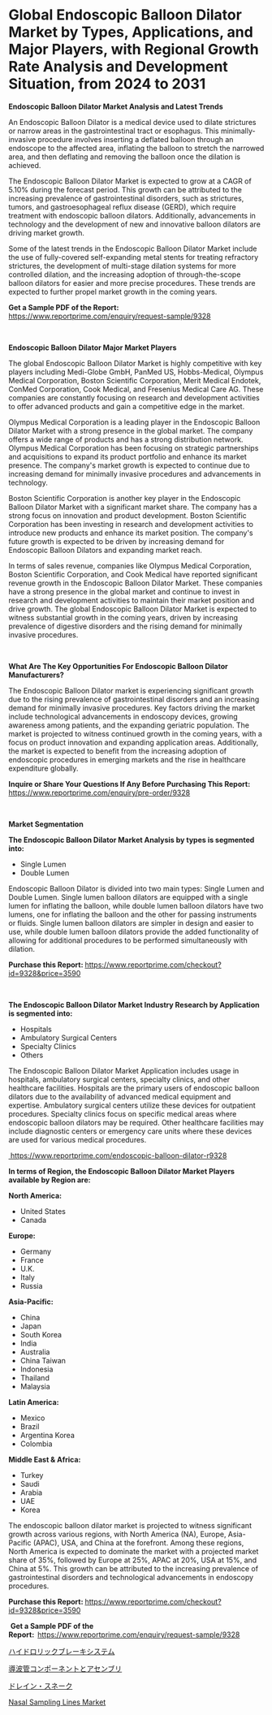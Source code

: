 <p><h1>Global Endoscopic Balloon Dilator Market by Types, Applications, and Major Players, with Regional Growth Rate Analysis and Development Situation, from 2024 to 2031</h1></p><p><strong>Endoscopic Balloon Dilator Market Analysis and Latest Trends</strong></p>
<p><p>An Endoscopic Balloon Dilator is a medical device used to dilate strictures or narrow areas in the gastrointestinal tract or esophagus. This minimally-invasive procedure involves inserting a deflated balloon through an endoscope to the affected area, inflating the balloon to stretch the narrowed area, and then deflating and removing the balloon once the dilation is achieved.</p><p>The Endoscopic Balloon Dilator Market is expected to grow at a CAGR of 5.10% during the forecast period. This growth can be attributed to the increasing prevalence of gastrointestinal disorders, such as strictures, tumors, and gastroesophageal reflux disease (GERD), which require treatment with endoscopic balloon dilators. Additionally, advancements in technology and the development of new and innovative balloon dilators are driving market growth.</p><p>Some of the latest trends in the Endoscopic Balloon Dilator Market include the use of fully-covered self-expanding metal stents for treating refractory strictures, the development of multi-stage dilation systems for more controlled dilation, and the increasing adoption of through-the-scope balloon dilators for easier and more precise procedures. These trends are expected to further propel market growth in the coming years.</p></p>
<p><strong>Get a Sample PDF of the Report:&nbsp;</strong> <a href="https://www.reportprime.com/enquiry/request-sample/9328">https://www.reportprime.com/enquiry/request-sample/9328</a></p>
<p>&nbsp;</p>
<p><strong>Endoscopic Balloon Dilator Major Market Players</strong></p>
<p><p>The global Endoscopic Balloon Dilator Market is highly competitive with key players including Medi-Globe GmbH, PanMed US, Hobbs-Medical, Olympus Medical Corporation, Boston Scientific Corporation, Merit Medical Endotek, ConMed Corporation, Cook Medical, and Fresenius Medical Care AG. These companies are constantly focusing on research and development activities to offer advanced products and gain a competitive edge in the market.</p><p>Olympus Medical Corporation is a leading player in the Endoscopic Balloon Dilator Market with a strong presence in the global market. The company offers a wide range of products and has a strong distribution network. Olympus Medical Corporation has been focusing on strategic partnerships and acquisitions to expand its product portfolio and enhance its market presence. The company's market growth is expected to continue due to increasing demand for minimally invasive procedures and advancements in technology.</p><p>Boston Scientific Corporation is another key player in the Endoscopic Balloon Dilator Market with a significant market share. The company has a strong focus on innovation and product development. Boston Scientific Corporation has been investing in research and development activities to introduce new products and enhance its market position. The company's future growth is expected to be driven by increasing demand for Endoscopic Balloon Dilators and expanding market reach.</p><p>In terms of sales revenue, companies like Olympus Medical Corporation, Boston Scientific Corporation, and Cook Medical have reported significant revenue growth in the Endoscopic Balloon Dilator Market. These companies have a strong presence in the global market and continue to invest in research and development activities to maintain their market position and drive growth. The global Endoscopic Balloon Dilator Market is expected to witness substantial growth in the coming years, driven by increasing prevalence of digestive disorders and the rising demand for minimally invasive procedures.</p></p>
<p>&nbsp;</p>
<p><strong>What Are The Key Opportunities For Endoscopic Balloon Dilator Manufacturers?</strong></p>
<p><p>The Endoscopic Balloon Dilator market is experiencing significant growth due to the rising prevalence of gastrointestinal disorders and an increasing demand for minimally invasive procedures. Key factors driving the market include technological advancements in endoscopy devices, growing awareness among patients, and the expanding geriatric population. The market is projected to witness continued growth in the coming years, with a focus on product innovation and expanding application areas. Additionally, the market is expected to benefit from the increasing adoption of endoscopic procedures in emerging markets and the rise in healthcare expenditure globally.</p></p>
<p><strong>Inquire or Share Your Questions If Any Before Purchasing This Report:</strong> <a href="https://www.reportprime.com/enquiry/pre-order/9328">https://www.reportprime.com/enquiry/pre-order/9328</a></p>
<p>&nbsp;</p>
<p><strong>Market Segmentation</strong></p>
<p><strong>The Endoscopic Balloon Dilator Market Analysis by types is segmented into:</strong></p>
<p><ul><li>Single Lumen</li><li>Double Lumen</li></ul></p>
<p><p>Endoscopic Balloon Dilator is divided into two main types: Single Lumen and Double Lumen. Single lumen balloon dilators are equipped with a single lumen for inflating the balloon, while double lumen balloon dilators have two lumens, one for inflating the balloon and the other for passing instruments or fluids. Single lumen balloon dilators are simpler in design and easier to use, while double lumen balloon dilators provide the added functionality of allowing for additional procedures to be performed simultaneously with dilation.</p></p>
<p><strong>Purchase this Report:&nbsp;</strong><a href="https://www.reportprime.com/checkout?id=9328&price=3590">https://www.reportprime.com/checkout?id=9328&price=3590</a></p>
<p>&nbsp;</p>
<p><strong>The Endoscopic Balloon Dilator Market Industry Research by Application is segmented into:</strong></p>
<p><ul><li>Hospitals</li><li>Ambulatory Surgical Centers</li><li>Specialty Clinics</li><li>Others</li></ul></p>
<p><p>The Endoscopic Balloon Dilator Market Application includes usage in hospitals, ambulatory surgical centers, specialty clinics, and other healthcare facilities. Hospitals are the primary users of endoscopic balloon dilators due to the availability of advanced medical equipment and expertise. Ambulatory surgical centers utilize these devices for outpatient procedures. Specialty clinics focus on specific medical areas where endoscopic balloon dilators may be required. Other healthcare facilities may include diagnostic centers or emergency care units where these devices are used for various medical procedures.</p></p>
<p><a href="https://www.reportprime.com/endoscopic-balloon-dilator-r9328">&nbsp;https://www.reportprime.com/endoscopic-balloon-dilator-r9328</a></p>
<p><strong>In terms of Region, the Endoscopic Balloon Dilator Market Players available by Region are:</strong></p>
<p>
    <p> <strong> North America: </strong>
        <ul>
            <li>United States</li>
            <li>Canada</li>
        </ul>
        </p> 
    <p> <strong> Europe: </strong>
        <ul>
            <li>Germany</li>
            <li>France</li>
            <li>U.K.</li>
            <li>Italy</li>
            <li>Russia</li>
        </ul>
        </p> 
    <p> <strong> Asia-Pacific: </strong>
        <ul>
            <li>China</li>
            <li>Japan</li>
            <li>South Korea</li>
            <li>India</li>
            <li>Australia</li>
            <li>China Taiwan</li>
            <li>Indonesia</li>
            <li>Thailand</li>
            <li>Malaysia</li>
        </ul>
        </p> 
    <p> <strong> Latin America: </strong>
        <ul>
            <li>Mexico</li>
            <li>Brazil</li>
            <li>Argentina Korea</li>
            <li>Colombia</li>
        </ul>
        </p> 
    <p> <strong> Middle East & Africa: </strong>
        <ul>
            <li>Turkey</li>
            <li>Saudi</li>
            <li>Arabia</li>
            <li>UAE</li>
            <li>Korea</li>
        </ul>
    </p>
    </p>
<p><p>The endoscopic balloon dilator market is projected to witness significant growth across various regions, with North America (NA), Europe, Asia-Pacific (APAC), USA, and China at the forefront. Among these regions, North America is expected to dominate the market with a projected market share of 35%, followed by Europe at 25%, APAC at 20%, USA at 15%, and China at 5%. This growth can be attributed to the increasing prevalence of gastrointestinal disorders and technological advancements in endoscopy procedures.</p></p>
<p><strong>Purchase this Report: </strong><a href="https://www.reportprime.com/checkout?id=9328&price=3590">https://www.reportprime.com/checkout?id=9328&price=3590</a></p>
<p>&nbsp;<strong>Get a Sample PDF of the Report:&nbsp;&nbsp;</strong><a href="https://www.reportprime.com/enquiry/request-sample/9328">https://www.reportprime.com/enquiry/request-sample/9328</a></p>
<p><strong></strong></p>
<p><p><a href="https://medium.com/@michaelerde565/%E6%B2%B9%E5%9C%A7%E3%83%96%E3%83%AC%E3%83%BC%E3%82%AD%E3%82%B7%E3%82%B9%E3%83%86%E3%83%A0%E5%B8%82%E5%A0%B4-%E7%AB%B6%E4%BA%89%E5%88%86%E6%9E%90-%E5%B8%82%E5%A0%B4%E5%8B%95%E5%90%91%E3%81%8A%E3%82%88%E3%81%B32031%E5%B9%B4%E3%81%BE%E3%81%A7%E3%81%AE%E4%BA%88%E6%B8%AC-3e4feace6330">ハイドロリックブレーキシステム</a></p><p><a href="https://github.com/one-cool-chick/Market-Research-Report-List-1/blob/main/567973023505.md">導波管コンポーネントとアセンブリ</a></p><p><a href="https://medium.com/@jackieshlerin98056/%E6%8E%92%E6%B0%B4%E3%83%98%E3%83%93%E5%B8%82%E5%A0%B4%E3%83%AC%E3%83%9D%E3%83%BC%E3%83%88%E3%81%AF-%E3%81%93%E3%81%AE%E5%B8%82%E5%A0%B4%E3%81%AE%E6%9C%80%E6%96%B0%E3%83%88%E3%83%AC%E3%83%B3%E3%83%89%E3%81%A8%E6%88%90%E9%95%B7%E6%A9%9F%E4%BC%9A%E3%82%92%E6%98%8E%E3%82%89%E3%81%8B%E3%81%AB%E3%81%97%E3%81%BE%E3%81%99-3a4f0f4b2306">ドレイン・スネーク</a></p><p><a href="https://github.com/dimitrishawkinswaynenp91rgz/Market-Research-Report-List-2/blob/main/nasal-sampling-lines-market.md">Nasal Sampling Lines Market</a></p></p>